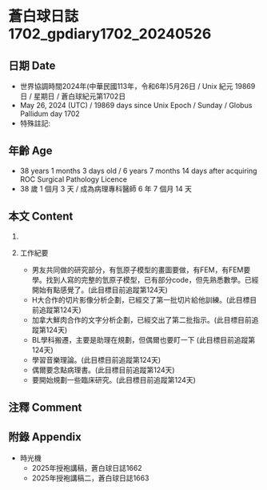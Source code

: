 [_metadata_:encoding]: - "utf-8"
[_metadata_:language]: - "zh-Hant-TW"
[_metadata_:fileformat]: - "markdown"
[_metadata_:MIME_type]: - "text/plain"
[_metadata_:markdown_version]: - "commonmark version 0.30"
[_metadata_:markdown_spec]: - "https://spec.commonmark.org/0.30/"

# 蒼白球日誌1702_gpdiary1702_20240526 #

## 日期 Date ##

* 世界協調時間2024年(中華民國113年，令和6年)5月26日 / Unix 紀元 19869 日 / 星期日 / 蒼白球紀元第1702日
* May 26, 2024 (UTC) / 19869 days since Unix Epoch / Sunday / Globus Pallidum day 1702
* 特殊註記:

## 年齡 Age ##

* 38 years 1 months 3 days old / 6 years 7 months 14 days after acquiring ROC Surgical Pathology Licence
* 38 歲 1 個月 3 天 / 成為病理專科醫師 6 年 7 個月 14 天

## 本文 Content ##

1. 

2. 工作紀要

    - 男友共同做的研究部分，有氫原子模型的畫圖要做，有FEM，有FEM要學。找到人寫的完整的氫原子模型，已有部分code，但先熟悉數學。已經開始有點感覺了。(此目標目前追蹤第124天)
    - H大合作的切片影像分析企劃，已經交了第一批切片給他訓練。(此目標目前追蹤第124天)
    - 加拿大鮮肉合作的文字分析企劃，已經交出了第二批指示。(此目標目前追蹤第124天)
    - BL學科搬遷，主要是助理在規劃，但偶爾也要盯一下 (此目標目前追蹤第124天)
    - 學習音樂理論。(此目標目前追蹤第124天)
    - 偶爾要念點病理書。(此目標目前追蹤第124天)
    - 要開始規劃一些臨床研究。(此目標目前追蹤第124天)

## 注釋 Comment ##


## 附錄 Appendix ##

* 時光機
    - 2025年授袍講稿，蒼白球日誌1662
    - 2025年授袍講稿二，蒼白球日誌1663
